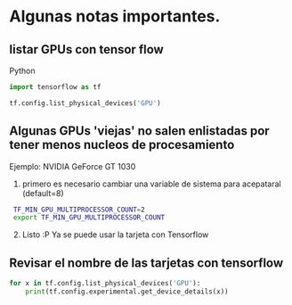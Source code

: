 # Algunas notas importantes.

## listar GPUs con tensor flow

Python
```python
import tensorflow as tf

tf.config.list_physical_devices('GPU')
```

## Algunas GPUs 'viejas' no salen enlistadas por tener menos nucleos de procesamiento

Ejemplo: NVIDIA GeForce GT 1030

1. primero es necesario cambiar una variable de sistema para acepataral (default=8)

```bash
 TF_MIN_GPU_MULTIPROCESSOR_COUNT=2
 export TF_MIN_GPU_MULTIPROCESSOR_COUNT
```

2. Listo :P Ya se puede usar la tarjeta con Tensorflow


## Revisar el nombre de las tarjetas con tensorflow

```python
for x in tf.config.list_physical_devices('GPU'):
    print(tf.config.experimental.get_device_details(x))
```


